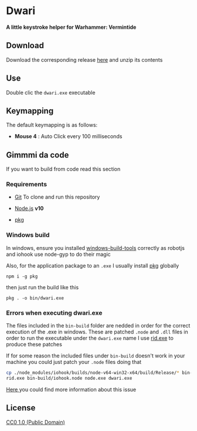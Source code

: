 # Dwari 

**A little keystroke helper for Warhammer: Vermintide**


## Download

Download the corresponding release [here](https://github.com/neowinx/dwari/releases) and unzip its contents

## Use

Double clic the `dwari.exe` executable

## Keymapping

The default keymapping is as follows:

- **Mouse 4** : Auto Click every 100 milliseconds

## Gimmmi da code

If you want to build from code read this section

### Requirements

- [Git](https://git-scm.com) To clone and run this repository

- [Node.js](https://nodejs.org/en/download/) **v10** 

- [pkg](https://www.npmjs.com/package/pkg)

### Windows build

In windows, ensure you installed [windows-build-tools](https://www.npmjs.com/package/windows-build-tools) 
correctly as robotjs and iohook use node-gyp to do their magic

Also, for the application package to an `.exe` I usually install [pkg](https://www.npmjs.com/package/pkg) globally

```
npm i -g pkg
```

then just run the build like this

```
pkg . -o bin/dwari.exe
```

### Errors when executing dwari.exe

The files included in the `bin-build` folder are nedded in order for the correct execution of the .exe in windows. 
These are patched `.node` and `.dll` files in order to run the executable under the `dwari.exe` name
I use [rid.exe](https://github.com/ironSource/rename-import-dll/releases) to produce these patches

If for some reason the included files under `bin-build` doesn't work in your machine you could just patch your
`.node` files doing that

```bash
cp ./node_modules/iohook/builds/node-v64-win32-x64/build/Release/* bin-build
rid.exe bin-build/iohook.node node.exe dwari.exe
```

[ Here ](https://github.com/zeit/pkg/issues/161) you could find more information about this issue

## License

[CC0 1.0 (Public Domain)](LICENSE.md)
